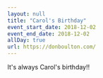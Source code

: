 ```yaml
---
layout: null
title: "Carol's Birthday"
event_start_date: 2018-12-02
event_end_date: 2018-12-02
allDay: true
url: https://donboulton.com/
---
```


It's always Carol's birthday!!
